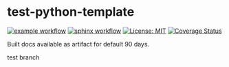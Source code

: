 # test-python-template
[![example workflow](https://github.com/MOJOliciousFTW/test-python-template/actions/workflows/python-app.yml/badge.svg?branch=main)](https://github.com/MOJOliciousFTW/test-python-template/actions/workflows/python-app.yml)
[![sphinx workflow](https://github.com/MOJOliciousFTW/test-python-template/actions/workflows/sphinx-build.yml/badge.svg?branch=main)](https://github.com/MOJOliciousFTW/test-python-template/actions/workflows/sphinx-build.yml)
[![License: MIT](https://img.shields.io/badge/License-MIT-yellow.svg)](https://github.com/MOJOliciousFTW/test-python-template/blob/main/LICENSE)
[![Coverage Status](https://coveralls.io/repos/github/MOJOliciousFTW/test-python-template/badge.svg?branch=main)](https://coveralls.io/github/MOJOliciousFTW/test-python-template?branch=main)

Built docs available as artifact for default 90 days.

test branch

